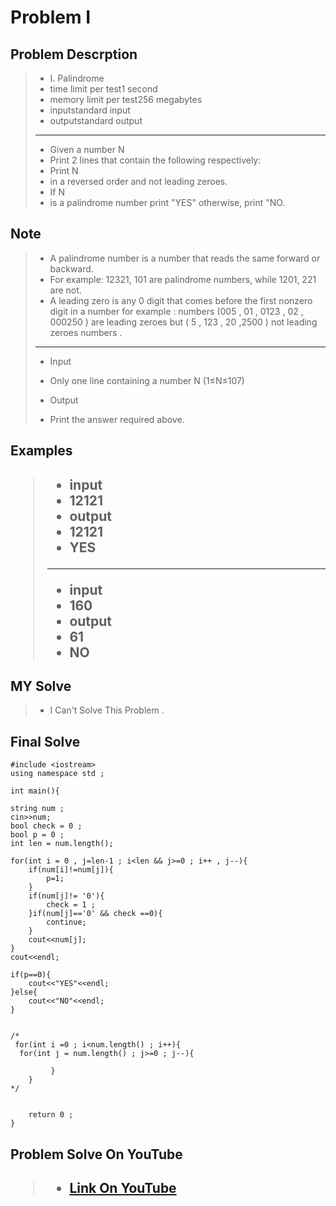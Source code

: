 <h1> Problem I </h1>

<h2>Problem Descrption </h2>

> * I. Palindrome
> * time limit per test1 second
> * memory limit per test256 megabytes
> * inputstandard input
> * outputstandard output
> ---
> * Given a number N
> * Print 2 lines that contain the following respectively:
> * Print N
> * in a reversed order and not leading zeroes.
> * If N
> * is a palindrome number print "YES" otherwise, print "NO.

<h2>Note </h2>

>* A palindrome number is a number that reads the same forward or backward.
>* For example: 12321, 101 are palindrome numbers, while 1201, 221 are not.
>* A leading zero is any 0 digit that comes before the first nonzero digit in a number for example : numbers (005 , 01 , 0123 , 02 , 000250 ) are leading zeroes but ( 5 , 123 , 20 ,2500 ) not leading zeroes numbers .
> ---
>* Input
>* Only one line containing a number N
 (1≤N≤107)
> 
>* Output
>* Print the answer required above.

<h2> Examples <h2>


>* input
>* 12121
>* output
>* 12121
>* YES
> --- 
>* input
>* 160
>* output
>* 61
>* NO

<h2> MY Solve </h2>

>* I Can't Solve This Problem .

<h2>Final Solve </h2>

```
#include <iostream>
using namespace std ;

int main(){

string num ;
cin>>num; 
bool check = 0 ;
bool p = 0 ;
int len = num.length();

for(int i = 0 , j=len-1 ; i<len && j>=0 ; i++ , j--){
    if(num[i]!=num[j]){
        p=1;
    }
    if(num[j]!= '0'){
        check = 1 ;
    }if(num[j]=='0' && check ==0){
        continue;
    }
    cout<<num[j];
}
cout<<endl;

if(p==0){
    cout<<"YES"<<endl;
}else{
    cout<<"NO"<<endl;
}


/*
 for(int i =0 ; i<num.length() ; i++){
  for(int j = num.length() ; j>=0 ; j--){
        
         }
    }
*/


    return 0 ; 
}

```

>>
<h2>Problem Solve On YouTube <h2>

>* [Link On YouTube](https://youtu.be/Z8awBjWa0fI?si=FPIsTfaoxu_4RdGC)
